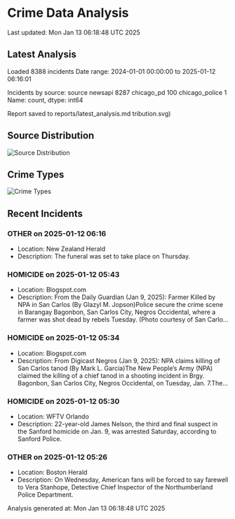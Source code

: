 # Crime Data Analysis
Last updated: Mon Jan 13 06:18:48 UTC 2025

## Latest Analysis

Loaded 8388 incidents
Date range: 2024-01-01 00:00:00 to 2025-01-12 06:16:01

Incidents by source:
source
newsapi           8287
chicago_pd         100
chicago_police       1
Name: count, dtype: int64

Report saved to reports/latest_analysis.md
tribution.svg)

## Source Distribution
![Source Distribution](images/source_distribution.svg)

## Crime Types
![Crime Types](images/crime_types.svg)

## Recent Incidents

### OTHER on 2025-01-12 06:16
- Location: New Zealand Herald
- Description: The funeral was set to take place on Thursday.


### HOMICIDE on 2025-01-12 05:43
- Location: Blogspot.com
- Description: From the Daily Guardian (Jan 9, 2025): Farmer Killed by NPA in San Carlos (By Glazyl M. Jopson)Police secure the crime scene in Barangay Bagonbon, San Carlos City, Negros Occidental, where a farmer was shot dead by rebels Tuesday. (Photo courtesy of San Carlo…


### HOMICIDE on 2025-01-12 05:34
- Location: Blogspot.com
- Description: From Digicast Negros (Jan 9, 2025): NPA claims killing of San Carlos tanod (By Mark L. Garcia)The New People’s Army (NPA) claimed the killing of a chief tanod in a shooting incident in Brgy. Bagonbon, San Carlos City, Negros Occidental, on Tuesday, Jan. 7.The…


### HOMICIDE on 2025-01-12 05:30
- Location: WFTV Orlando
- Description: 22-year-old James Nelson, the third and final suspect in the Sanford homicide on Jan. 9, was arrested Saturday, according to Sanford Police.


### OTHER on 2025-01-12 05:26
- Location: Boston Herald
- Description: On Wednesday, American fans will be forced to say farewell to Vera Stanhope, Detective Chief Inspector of the Northumberland Police Department.

Analysis generated at: Mon Jan 13 06:18:48 UTC 2025

